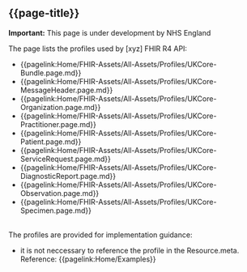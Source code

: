 ## {{page-title}}

  <div markdown="span" class="alert alert-warning" role="alert"><i class="fa fa-warning"></i><b> Important:</b> This page is under development by NHS England</div>

The page lists the profiles used by [xyz] FHIR R4 API:

- {{pagelink:Home/FHIR-Assets/All-Assets/Profiles/UKCore-Bundle.page.md}}
- {{pagelink:Home/FHIR-Assets/All-Assets/Profiles/UKCore-MessageHeader.page.md}}
- {{pagelink:Home/FHIR-Assets/All-Assets/Profiles/UKCore-Organization.page.md}}
- {{pagelink:Home/FHIR-Assets/All-Assets/Profiles/UKCore-Practitioner.page.md}}
- {{pagelink:Home/FHIR-Assets/All-Assets/Profiles/UKCore-Patient.page.md}}
- {{pagelink:Home/FHIR-Assets/All-Assets/Profiles/UKCore-ServiceRequest.page.md}}
- {{pagelink:Home/FHIR-Assets/All-Assets/Profiles/UKCore-DiagnosticReport.page.md}}
- {{pagelink:Home/FHIR-Assets/All-Assets/Profiles/UKCore-Observation.page.md}}
- {{pagelink:Home/FHIR-Assets/All-Assets/Profiles/UKCore-Specimen.page.md}}

<br>The profiles are provided for implementation guidance:
- it is not neccessary to reference the profile in the Resource.meta. Reference: {{pagelink:Home/Examples}}